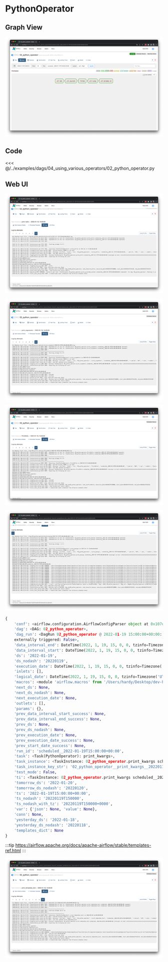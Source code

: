 # PythonOperator

## Graph View

![img.png](./img.png)

## Code

<<< @/../examples/dags/04_using_various_operators/02_python_operator.py

## Web UI

![img_1.png](./img_1.png)

![img_2.png](./img_2.png)

![img_3.png](./img_3.png)

![img_4.png](./img_4.png)

```python
{
    'conf': <airflow.configuration.AirflowConfigParser object at 0x107efa430>,
    'dag': <DAG: 02_python_operator>,
    'dag_run': <DagRun 02_python_operator @ 2022-01-19 15:00:00+00:00: scheduled__2022-01-19T15:00:00+00:00,
    externally triggered: False>,
    'data_interval_end': DateTime(2022, 1, 19, 15, 0, 0, tzinfo=Timezone('UTC')),
    'data_interval_start': DateTime(2022, 1, 19, 15, 0, 0, tzinfo=Timezone('UTC')),
    'ds': '2022-01-19',
    'ds_nodash': '20220119',
    'execution_date': DateTime(2022, 1, 19, 15, 0, 0, tzinfo=Timezone('UTC')),
    'inlets': [],
    'logical_date': DateTime(2022, 1, 19, 15, 0, 0, tzinfo=Timezone('UTC')),
    'macros': <module 'airflow.macros' from '/Users/hardy/Desktop/dev-heumsi/apache-airflow-tutorials-for-beginner/examples/.venv/lib/python3.8/site-packages/airflow/macros/__init__.py'>,
    'next_ds': None,
    'next_ds_nodash': None,
    'next_execution_date': None,
    'outlets': [],
    'params': {},
    'prev_data_interval_start_success': None,
    'prev_data_interval_end_success': None,
    'prev_ds': None,
    'prev_ds_nodash': None,
    'prev_execution_date': None,
    'prev_execution_date_success': None,
    'prev_start_date_success': None,
    'run_id': 'scheduled__2022-01-19T15:00:00+00:00',
    'task': <Task(PythonOperator): print_kwargs>,
    'task_instance': <TaskInstance: 02_python_operator.print_kwargs scheduled__2022-01-19T15:00:00+00:00 [running]>,
    'task_instance_key_str': '02_python_operator__print_kwargs__20220119',
    'test_mode': False,
    'ti': <TaskInstance: 02_python_operator.print_kwargs scheduled__2022-01-19T15:00:00+00:00 [running]>,
    'tomorrow_ds': '2022-01-20',
    'tomorrow_ds_nodash': '20220120',
    'ts': '2022-01-19T15:00:00+00:00',
    'ts_nodash': '20220119T150000',
    'ts_nodash_with_tz': '20220119T150000+0000',
    'var': {'json': None, 'value': None},
    'conn': None,
    'yesterday_ds': '2022-01-18',
    'yesterday_ds_nodash': '20220118',
    'templates_dict': None
}
```

:::tip
https://airflow.apache.org/docs/apache-airflow/stable/templates-ref.html
:::

![img_5.png](./img_5.png)
